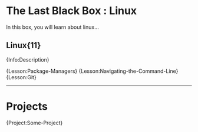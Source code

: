 # The Last Black Box : Linux
In this box, you will learn about linux...

## Linux{11}
{Info:Description}

{Lesson:Package-Managers}
{Lesson:Navigating-the-Command-Line}
{Lesson:Git}

---

# Projects
{Project:Some-Project}
